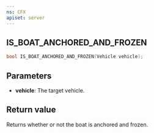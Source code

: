 ```yaml
---
ns: CFX
apiset: server
---
```

## IS_BOAT_ANCHORED_AND_FROZEN

```c
bool IS_BOAT_ANCHORED_AND_FROZEN(Vehicle vehicle);
```

## Parameters
* **vehicle**: The target vehicle.

## Return value
Returns whether or not the boat is anchored and frozen.